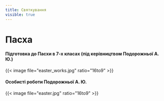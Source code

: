 ```yaml
---
title: Святкування
visible: true
---
```


# Пасха

#### Підготовка до Пасхи в 7-х класах (під керівництвом Подорожньої А. Ю.)

{{< image file="easter_works.jpg" ratio="16to9" >}}

#### Особисті роботи Подорожньої А. Ю.

{{< image file="easter.jpg" ratio="16to9" >}}
